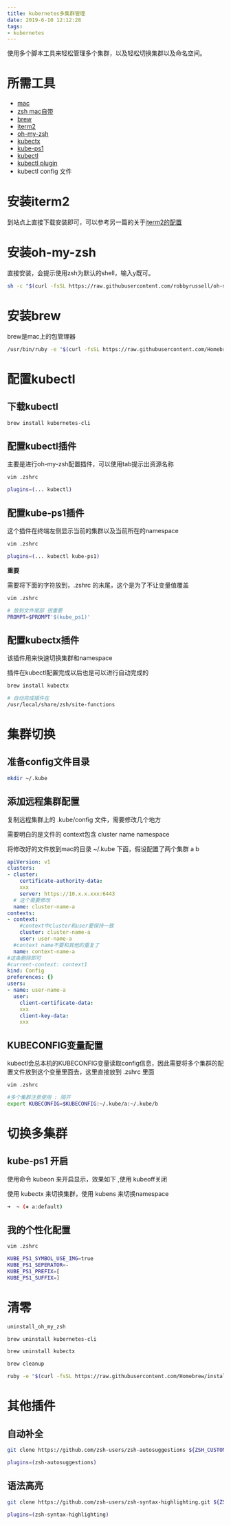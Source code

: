 ```yaml
---
title: kubernetes多集群管理
date: 2019-6-10 12:12:28
tags:
- kubernetes
---
```


使用多个脚本工具来轻松管理多个集群，以及轻松切换集群以及命名空间。

<!--more-->

# 所需工具

- [mac](https://www.apple.com/cn/macbook-pro/)
- [zsh mac自带](https://www.zsh.org/)
- [brew](https://brew.sh/)
- [iterm2](https://www.iterm2.com/) 
- [oh-my-zsh](https://github.com/robbyrussell/oh-my-zsh)
- [kubectx](https://github.com/ahmetb/kubectx)
- [kube-ps1](https://github.com/robbyrussell/oh-my-zsh/tree/master/plugins/kube-ps1)
- [kubectl](https://kubernetes.io/docs/tasks/tools/install-kubectl/#install-kubectl-on-macos)
- [kubectl plugin](https://github.com/robbyrussell/oh-my-zsh/tree/master/plugins/kubectl)
- kubectl config 文件

# 安装iterm2 

到站点上直接下载安装即可，可以参考另一篇的关于[iterm2的配置](https://www.li-rui.top/2019/06/07/toos_and_service/iterm2%E4%BE%9D%E6%8D%AEssh%20config%E5%88%9B%E5%BB%BA%E5%8A%A8%E6%80%81profile/)

# 安装oh-my-zsh

直接安装，会提示使用zsh为默认的shell，输入y既可。

```bash
sh -c "$(curl -fsSL https://raw.githubusercontent.com/robbyrussell/oh-my-zsh/master/tools/install.sh)"
```

# 安装brew

brew是mac上的包管理器

```bash
/usr/bin/ruby -e "$(curl -fsSL https://raw.githubusercontent.com/Homebrew/install/master/install)"
```

# 配置kubectl

## 下载kubectl

```bash
brew install kubernetes-cli
```

## 配置kubectl插件

主要是进行oh-my-zsh配置插件，可以使用tab提示出资源名称

```bash
vim .zshrc

plugins=(... kubectl)
```

## 配置kube-ps1插件

这个插件在终端左侧显示当前的集群以及当前所在的namespace

```bash
vim .zshrc

plugins=(... kubectl kube-ps1)
```

**重要**

需要将下面的字符放到，.zshrc 的末尾，这个是为了不让变量值覆盖

```bash
vim .zshrc

# 放到文件尾部 很重要
PROMPT=$PROMPT'$(kube_ps1)'
```

## 配置kubectx插件

该插件用来快速切换集群和namespace

插件在kubectl配置完成以后也是可以进行自动完成的

```bash
brew install kubectx

# 自动完成插件在
/usr/local/share/zsh/site-functions
```

# 集群切换

## 准备config文件目录

```bash
mkdir ~/.kube
```

## 添加远程集群配置

复制远程集群上的 .kube/config 文件，需要修改几个地方

需要明白的是文件的 context包含 cluster name namespace

将修改好的文件放到mac的目录 ~/.kube 下面，假设配置了两个集群 a b

```yaml
apiVersion: v1
clusters:
- cluster:
    certificate-authority-data: 
    xxx
    server: https://10.x.x.xxx:6443
  # 这个需要修改
  name: cluster-name-a
contexts:
- context:
    #context中cluster和user要保持一致
    cluster: cluster-name-a
    user: user-name-a
  #context name不要和其他的重复了  
  name: context-name-a
#这条删除即可
#current-context: context1
kind: Config
preferences: {}
users:
- name: user-name-a
  user:
    client-certificate-data: 
    xxx
    client-key-data: 
    xxx
```

## KUBECONFIG变量配置

kubectl会总本机的KUBECONFIG变量读取config信息，因此需要将多个集群的配置文件放到这个变量里面去，这里直接放到 .zshrc 里面

```bash
vim .zshrc

#多个集群注意使用 : 隔开
export KUBECONFIG=$KUBECONFIG:~/.kube/a:~/.kube/b
```

# 切换多集群

## kube-ps1 开启

使用命令 kubeon 来开启显示，效果如下 ,使用 kubeoff关闭

使用 kubectx 来切换集群，使用 kubens 来切换namespace

```bash
➜  ~ (⎈ a:default)
```

## 我的个性化配置

```bash
vim .zshrc

KUBE_PS1_SYMBOL_USE_IMG=true
KUBE_PS1_SEPERATOR=-
KUBE_PS1_PREFIX=[
KUBE_PS1_SUFFIX=]
```

# 清零

```bash
uninstall_oh_my_zsh

brew uninstall kubernetes-cli

brew uninstall kubectx

brew cleanup

ruby -e "$(curl -fsSL https://raw.githubusercontent.com/Homebrew/install/master/uninstall)"
```

# 其他插件

## 自动补全

```bash
git clone https://github.com/zsh-users/zsh-autosuggestions ${ZSH_CUSTOM:-~/.oh-my-zsh/custom}/plugins/zsh-autosuggestions

plugins=(zsh-autosuggestions)
```

## 语法高亮

```bash
git clone https://github.com/zsh-users/zsh-syntax-highlighting.git ${ZSH_CUSTOM:-~/.oh-my-zsh/custom}/plugins/zsh-syntax-highlighting

plugins=(zsh-syntax-highlighting)
```

